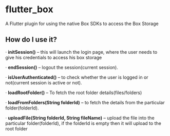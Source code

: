 # flutter_box

A Flutter plugin for using the native Box SDKs to access the Box Storage


## How do I use it? 

· **initSession()** – this will launch the login page, where the user needs to give his credentials to access his box storage

· **endSession()** – logout the session(current session).

· **isUserAuthenticated()** – to check whether the user is logged in or not(current session is active or not).

· **loadRootFolder()** – To fetch the root folder details(files/folders)

· **loadFromFolders(String folderId)** – to fetch the details from the particular folder(folderId).

· **uploadFile(String folderId, String fileName)** – upload the file into the particular folder(folderId), if the folderId is empty then it will upload to the root folder

